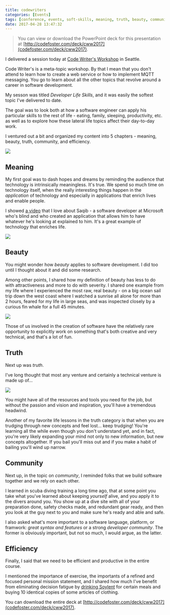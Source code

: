 ```yaml
---
title: codewriters
categories: [Events]
tags: [conference, events, soft-skills, meaning, truth, beauty, community, efficiency, seattle]
date: 2017-04-28 13:47:32
---
```


> You can view or download the PowerPoint deck for this presentation at [http://codefoster.com/deck/cww2017](codefoster.com/deck/cww2017).

I delivered a session today at [Code Writer's Workshop](https://www.codewritersworkshop.com/events/seattle) in Seattle.

Code Writer's is a meta-topic workshop. By that I mean that you don't attend to learn how to create a web service or how to implement MQTT messaging. You go to learn about all the other topics that revolve around a career in software development.

My sesson was titled _Developer Life Skills_, and it was easily the softest topic I've delivered to date.

The goal was to look both at how a software engineer can apply his particular skills to the rest of life - eating, family, sleeping, productivity, etc. as well as to explore how these lateral life topics affect their day-to-day work.

I ventured out a bit and organized my content into 5 chapters - meaning, beauty, truth, community, and efficiency.

![](../files/codewriters_01.png)

## Meaning
My first goal was to dash hopes and dreams by reminding the audience that technology is intrinsically meaningless. It's true. We spend so much time on technology itself, when the really interesting things happen in the _application_ of technology and especially in applications that enrich lives and enable people.

I showed [a video](http://www.youtube.com/watch?v=R2mC-NUAmMk) that I love about Saqib - a software developer at Microsoft who's blind and who created an application that allows him to have whatever he's looking at explained to him. It's a great example of technology that enriches life.

![](../files/codewriters_02.png)

## Beauty 
You might wonder how _beauty_ applies to software development. I did too until I thought about it and did some research.

Among other points, I shared how my definition of beauty has less to do with attractiveness and more to do with severity. I shared one example from my life where I experienced the most raw, real beauty - on a big ocean sail trip down the west coast where I watched a sunrise all alone for more than 2 hours, feared for my life in large seas, and was inspected closely by a curious fin whale for a full 45 minutes.

![](../files/codewriters_03.png)

Those of us involved in the creation of software have the relatively rare opportunity to explicitly work on something that's both creative and very technical, and that's a lot of fun.

## Truth
Next up was _truth_.

I've long thought that most any venture and certainly a technical venture is made up of...

![](../files/codewriters_04.png)

You might have all of the resources and tools you need for the job, but without the passion and vision and inspiration, you'll have a tremendous headwind.

Another of my favorite life lessons in the truth category is that when you are trudging through new concepts and feel lost... keep trudging! You're learning all the while even though you don't understand yet, and in fact, you're very likely expanding your mind not only to new information, but new concepts altogether. If you bail you'll miss out and if you make a habit of bailing you'll wind up narrow.

## Community
Next up, in the topic on _community_, I reminded folks that we build software together and we rely on each other.

I learned in scuba diving training a long time ago, that at some point you take what you've learned about keeping _yourself_ alive, and you apply it to the divers around you. You show up at a dive site with all of your preparation done, safety checks made, and redundant gear ready, and then you look at the guy next to you and make sure he's ready and able and safe.

I also asked what's more important to a software language, platform, or framwork: _great syntax and features_ or a strong _developer community_. The former is obviously important, but not so much, I would argue, as the latter.

## Efficiency
Finally, I said that we need to be efficient and productive in the entire course.

I mentioned the importance of exercise, the importants of a refined and focused personal mission statement, and I shared how much I've benefit from eliminating decision fatigue by [drinking Soylent](http://codefoster.com/soylent) for certain meals and buying 10 identical copies of some articles of clothing.

You can download the entire deck at [http://codefoster.com/deck/cww2017](codefoster.com/deck/cww2017).